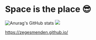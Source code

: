 # Space is the place 😎
![Anurag's GitHub stats](https://github-readme-stats.vercel.app/api?username=ZegesMenden&count_private=true&hide=prs,issues,contribs)
![](https://komarev.com/ghpvc/?username=ZegesMenden)

https://zegesmenden.github.io/


